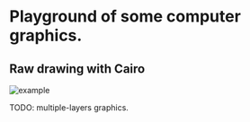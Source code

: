 # Playground of some computer graphics.

## Raw drawing with Cairo

![example](https://user-images.githubusercontent.com/20123683/104714829-af1eb900-56f3-11eb-84dd-def104c607ae.png)

TODO: multiple-layers graphics.